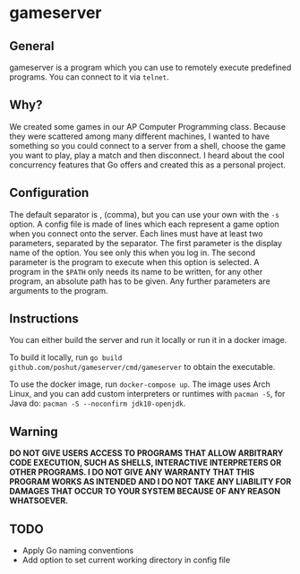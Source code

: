 # gameserver
## General
gameserver is a program which you can use to remotely execute predefined programs. You can connect to it via ```telnet```.

## Why?
We created some games in our AP Computer Programming class. 
Because they were scattered among many different machines,
I wanted to have something so you could connect to a server from a shell, choose the game you want to play, play a match and then disconnect.
I heard about the cool concurrency features that Go offers and created this as a personal project.

## Configuration
The default separator is , (comma), but you can use your own with the ```-s``` option.
A config file is made of lines which each represent a game option when you connect onto the server.
Each lines must have at least two parameters, separated by the separator.
The first parameter is the display name of the option. You see only this when you log in.
The second parameter is the program to execute when this option is selected. A program in the ```$PATH``` only needs its name to be written, for any other program, an absolute path has to be given.
Any further parameters are arguments to the program.

## Instructions
You can either build the server and run it locally or run it in a docker image.

To build it locally, run ```go build github.com/poshut/gameserver/cmd/gameserver``` to obtain the executable.

To use the docker image, run ```docker-compose up```.
The image uses Arch Linux, and you can add custom interpreters or runtimes with ```pacman -S```, for Java do: ```pacman -S --noconfirm jdk10-openjdk```.

## Warning
**DO NOT GIVE USERS ACCESS TO PROGRAMS THAT ALLOW ARBITRARY CODE EXECUTION, SUCH AS SHELLS, INTERACTIVE INTERPRETERS OR OTHER PROGRAMS.
I DO NOT GIVE ANY WARRANTY THAT THIS PROGRAM WORKS AS INTENDED AND
I DO NOT TAKE ANY LIABILITY FOR DAMAGES THAT OCCUR TO YOUR SYSTEM BECAUSE OF ANY REASON WHATSOEVER.**

## TODO
* Apply Go naming conventions
* Add option to set current working directory in config file